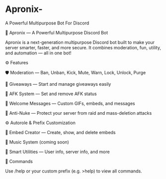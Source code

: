 # Apronix-
A Powerful Multipurpose Bot For Discord 

🤖 Apronix — A Powerful Multipurpose Discord Bot

Apronix is a next-generation multipurpose Discord bot built to make your server smarter, faster, and more secure.
It combines moderation, fun, utility, and automation — all in one bot!

⚙️ Features

🛡️ Moderation — Ban, Unban, Kick, Mute, Warn, Lock, Unlock, Purge

🎉 Giveaways — Start and manage giveaways easily

💬 AFK System — Set and remove AFK status

👋 Welcome Messages — Custom GIFs, embeds, and messages

🚨 Anti-Nuke — Protect your server from raid and mass-deletion attacks

⚙️ Autorole & Prefix Customization

🧾 Embed Creator — Create, show, and delete embeds

🎵 Music System (coming soon)

🧠 Smart Utilities — User info, server info, and more


🧰 Commands

Use /help or your custom prefix (e.g. >help) to view all commands.